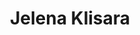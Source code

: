 ---
SICRIS: null
draft: false
fixName: jelena_klisara
lab: Laboratorij za matematične metode v računalništvu in informatiki
labPos: Član laboratorija
location: R3.26 - Laboratorij LMMRI
mailInfo: jelena.klisara@fri.uni-lj.si
officeHours: null
profName: dr. Jelena Klisara
profTitle: Asistent
telephoneInfo: null
title: Jelena Klisara
---